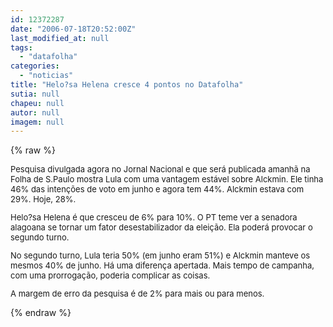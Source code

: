 ```yaml
---
id: 12372287
date: "2006-07-18T20:52:00Z"
last_modified_at: null
tags:
  - "datafolha"
categories:
  - "noticias"
title: "Helo?sa Helena cresce 4 pontos no Datafolha"
sutia: null
chapeu: null
autor: null
imagem: null
---
```

{% raw %}
<p><FONT size=2></p>
<p><P>Pesquisa divulgada agora no Jornal Nacional e que será publicada amanhã na Folha de S.Paulo mostra Lula com uma vantagem estável sobre Alckmin. Ele tinha 46% das intenções de voto em junho e agora tem 44%. Alckmin estava com 29%. Hoje, 28%.</P></p>
<p><P>Helo?sa Helena é que cresceu de 6% para 10%. O PT teme ver a senadora alagoana se tornar um fator desestabilizador da eleição. Ela poderá provocar o segundo turno.</P></p>
<p><P>No segundo turno, Lula teria 50% (em junho eram 51%) e Alckmin manteve os mesmos 40% de junho. Há uma diferença apertada. Mais tempo de campanha, com uma prorrogação, poderia complicar as coisas. </P></p>
<p><P>A margem de erro da pesquisa é de 2% para mais ou para menos.</P></FONT> </p>
{% endraw %}